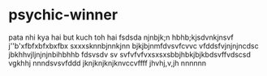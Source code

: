  # psychic-winner
pata nhi kya hai but kuch toh hai
fsdsda
njnbjk;n
 hbhb;kjsdvnkjnsvf
 j''b'xfbfxbfxbxfbx
 sxxxsknnbjnnkjnn
 bjkjbjnmfdvsvfcvvc
  vfddsfvjnjnjncdsc
 jbkhhvjljnjnjnbihbhhb
 fdsvsdv sv svfvfvfvxsxsxsbbjhbkjbjkbdsvffvdscsd
vgkhhj
nnndsvsvfddd
jknjknjknjknvccvffff
jhvhj,v,jh
nnnnnn
